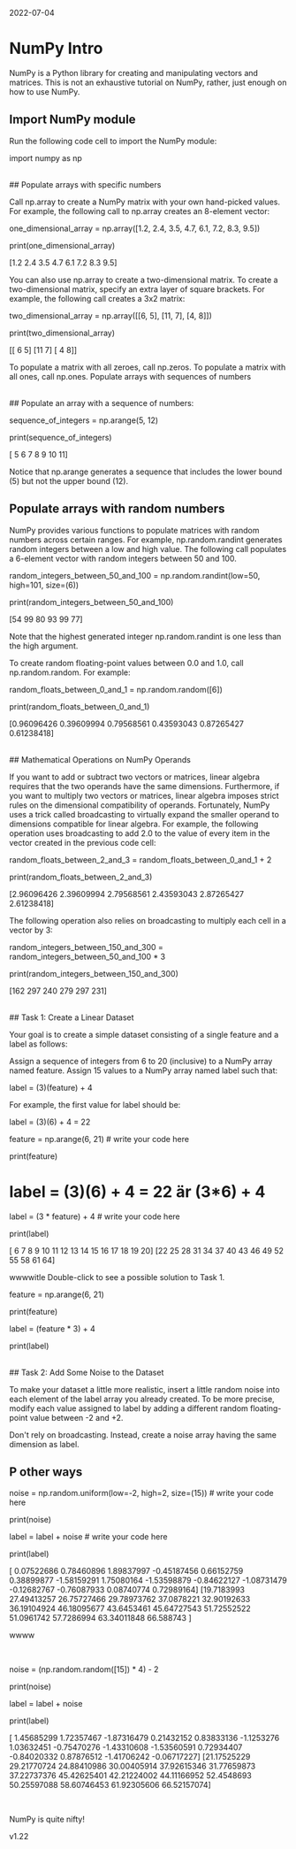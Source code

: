 2022-07-04

# NumPy Intro
NumPy is a Python library for creating and manipulating vectors and matrices.
This  is not an exhaustive tutorial on NumPy, rather, just enough on how to use NumPy.


## Import NumPy module

Run the following code cell to import the NumPy module:

import numpy as np 



<br>
## Populate arrays with specific numbers

Call np.array to create a NumPy matrix with your own hand-picked values. For example, the following call to np.array creates an 8-element vector:

one_dimensional_array = np.array([1.2, 2.4, 3.5, 4.7, 6.1, 7.2, 8.3, 9.5])

print(one_dimensional_array)

[1.2 2.4 3.5 4.7 6.1 7.2 8.3 9.5]


You can also use np.array to create a two-dimensional matrix. To create a two-dimensional matrix, specify an extra layer of square brackets. For example, the following call creates a 3x2 matrix:

two_dimensional_array = np.array([[6, 5], [11, 7], [4, 8]])

print(two_dimensional_array)

[[ 6  5]
 [11  7]
 [ 4  8]]

To populate a matrix with all zeroes, call np.zeros. To populate a matrix with all ones, call np.ones.
Populate arrays with sequences of numbers

<br>
## Populate an array with a sequence of numbers:

sequence_of_integers = np.arange(5, 12)

print(sequence_of_integers)

[ 5  6  7  8  9 10 11]

Notice that np.arange generates a sequence that includes the lower bound (5) but not the upper bound (12).


## Populate arrays with random numbers

NumPy provides various functions to populate matrices with random numbers across certain ranges. For example, np.random.randint generates random integers between a low and high value. The following call populates a 6-element vector with random integers between 50 and 100.

random_integers_between_50_and_100 = np.random.randint(low=50, high=101, size=(6))

print(random_integers_between_50_and_100)

[54 99 80 93 99 77]

Note that the highest generated integer np.random.randint is one less than the high argument.

To create random floating-point values between 0.0 and 1.0, call np.random.random. For example:

random_floats_between_0_and_1 = np.random.random([6])

print(random_floats_between_0_and_1) 

[0.96096426 0.39609994 0.79568561 0.43593043 0.87265427 0.61238418]


<br>
## Mathematical Operations on NumPy Operands

If you want to add or subtract two vectors or matrices, linear algebra requires that the two operands have the same dimensions. Furthermore, if you want to multiply two vectors or matrices, linear algebra imposes strict rules on the dimensional compatibility of operands. Fortunately, NumPy uses a trick called broadcasting to virtually expand the smaller operand to dimensions compatible for linear algebra. For example, the following operation uses broadcasting to add 2.0 to the value of every item in the vector created in the previous code cell:

random_floats_between_2_and_3 = random_floats_between_0_and_1 + 2

print(random_floats_between_2_and_3)

[2.96096426 2.39609994 2.79568561 2.43593043 2.87265427 2.61238418]

The following operation also relies on broadcasting to multiply each cell in a vector by 3:

random_integers_between_150_and_300 = random_integers_between_50_and_100 * 3

print(random_integers_between_150_and_300)

[162 297 240 279 297 231]


<br>
## Task 1: Create a Linear Dataset

Your goal is to create a simple dataset consisting of a single feature and a label as follows:

Assign a sequence of integers from 6 to 20 (inclusive) to a NumPy array named feature.
Assign 15 values to a NumPy array named label such that:

label = (3)(feature) + 4

For example, the first value for label should be:

label = (3)(6) + 4 = 22

feature = np.arange(6, 21) # write your code here

print(feature)

# label = (3)(6) + 4 = 22  är (3*6) + 4

label = (3 * feature) + 4   # write your code here

print(label)

[ 6  7  8  9 10 11 12 13 14 15 16 17 18 19 20]
[22 25 28 31 34 37 40 43 46 49 52 55 58 61 64]


wwwwitle Double-click to see a possible solution to Task 1.

feature = np.arange(6, 21)

print(feature)

label = (feature * 3) + 4

print(label)


<br>
## Task 2: Add Some Noise to the Dataset

To make your dataset a little more realistic, insert a little random noise into each element of the label array you already created. To be more precise, modify each value assigned to label by adding a different random floating-point value between -2 and +2.

Don't rely on broadcasting. Instead, create a noise array having the same dimension as label.


## P other ways

noise = np.random.uniform(low=-2, high=2, size=(15))    # write your code here

print(noise)

label = label + noise    # write your code here

print(label)

[ 0.07522686  0.78460896  1.89837997 -0.45187456  0.66152759  0.38899877
 -1.58159291  1.75080164 -1.53598879 -0.84622127 -1.08731479 -0.12682767
 -0.76087933  0.08740774  0.72989164]
[19.7183993  27.49413257 26.75727466 29.78973762 37.0878221  32.90192633
 36.19104924 46.18095677 43.6453461  45.64727543 51.72552522 51.0961742
 57.7286994  63.34011848 66.588743  ]


wwww

​


noise = (np.random.random([15]) * 4) - 2

print(noise)

label = label + noise 

print(label)

[ 1.45685299  1.72357467 -1.87316479  0.21432152  0.83833136 -1.1253276
  1.03632451 -0.75470276 -1.43310608 -1.53560591  0.72934407 -0.84020332
  0.87876512 -1.41706242 -0.06717227]
[21.17525229 29.21770724 24.88410986 30.00405914 37.92615346 31.77659873
 37.22737376 45.42625401 42.21224002 44.11166952 52.4548693  50.25597088
 58.60746453 61.92305606 66.52157074]

​

NumPy is quite nifty!


v1.22
